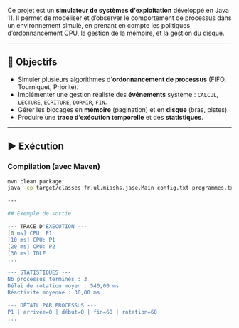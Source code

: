 Ce projet est un **simulateur de systèmes d'exploitation** développé en Java 11. Il permet de modéliser et d’observer le comportement de processus dans un environnement simulé, en prenant en compte les politiques d’ordonnancement CPU, la gestion de la mémoire, et la gestion du disque.

---

## 🎯 Objectifs

- Simuler plusieurs algorithmes d'**ordonnancement de processus** (FIFO, Tourniquet, Priorité).
- Implémenter une gestion réaliste des **événements** système : `CALCUL`, `LECTURE`, `ECRITURE`, `DORMIR`, `FIN`.
- Gérer les blocages en **mémoire** (pagination) et en **disque** (bras, pistes).
- Produire une **trace d’exécution temporelle** et des **statistiques**.

---

## ▶️ Exécution

### Compilation (avec Maven)
```bash
mvn clean package
java -cp target/classes fr.ul.miashs.jase.Main config.txt programmes.txt

---

## Exemple de sortie 

--- TRACE D'EXECUTION ---
[0 ms] CPU: P1
[10 ms] CPU: P1
[20 ms] CPU: P2
[30 ms] IDLE
...

--- STATISTIQUES ---
Nb processus terminés : 3
Délai de rotation moyen : 540,00 ms
Réactivité moyenne : 30,00 ms

--- DÉTAIL PAR PROCESSUS ---
P1 | arrivée=0 | début=0 | fin=60 | rotation=60
...